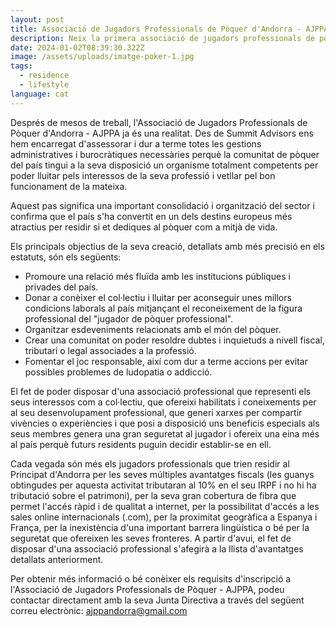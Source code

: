 ```yaml
---
layout: post
title: Associació de Jugadors Professionals de Pòquer d'Andorra - AJPPA
description: Neix la primera associació de jugadors professionals de pòquer al país.
date: 2024-01-02T08:39:30.322Z
image: /assets/uploads/imatge-poker-1.jpg
tags:
  - residence
  - lifestyle
language: cat
---
```

Després de mesos de treball, l'Associació de Jugadors Professionals de Pòquer d'Andorra - AJPPA ja és una realitat. Des de Summit Advisors ens hem encarregat d'assessorar i dur a terme totes les gestions administratives i burocràtiques necessàries perquè la comunitat de pòquer del país tingui a la seva disposició un organisme totalment competents per poder lluitar pels interessos de la seva professió i vetllar pel bon funcionament de la mateixa.

Aquest pas significa una important consolidació i organització del sector i confirma que el país s'ha convertit en un dels destins europeus més atractius per residir si et dediques al pòquer com a mitjà de vida.

Els principals objectius de la seva creació, detallats amb més precisió en els estatuts, són els següents:

* Promoure una relació més fluïda amb les institucions públiques i privades del país.
* Donar a conèixer el col·lectiu i lluitar per aconseguir unes millors condicions laborals al país mitjançant el reconeixement de la figura professional del "jugador de pòquer professional".
* Organitzar esdeveniments relacionats amb el món del pòquer.
* Crear una comunitat on poder resoldre dubtes i inquietuds a nivell fiscal, tributari o legal associades a la professió.
* Fomentar el joc responsable, així com dur a terme accions per evitar possibles problemes de ludopatia o addicció.

El fet de poder disposar d'una associació professional que representi els seus interessos com a col·lectiu, que ofereixi habilitats i coneixements per al seu desenvolupament professional, que generi xarxes per compartir vivències o experiències i que posi a disposició uns beneficis especials als seus membres genera una gran seguretat al jugador i ofereix una eina més al país perquè futurs residents puguin decidir establir-se en ell.

Cada vegada són més els jugadors professionals que trien residir al Principat d'Andorra per les seves múltiples avantatges fiscals (les guanys obtingudes per aquesta activitat tributaran al 10% en el seu IRPF i no hi ha tributació sobre el patrimoni), per la seva gran cobertura de fibra que permet l'accés ràpid i de qualitat a internet, per la possibilitat d'accés a les sales online internacionals (.com), per la proximitat geogràfica a Espanya i França, per la inexistència d'una important barrera lingüística o bé per la seguretat que ofereixen les seves fronteres. A partir d'avui, el fet de disposar d'una associació professional s'afegirà a la llista d'avantatges detallats anteriorment.

Per obtenir més informació o bé conèixer els requisits d'inscripció a l'Associació de Jugadors Professionals de Pòquer - AJPPA, podeu contactar directament amb la seva Junta Directiva a través del següent correu electrònic: ajppandorra@gmail.com